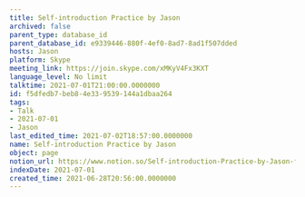 ```yaml
---
title: Self-introduction Practice by Jason
archived: false
parent_type: database_id
parent_database_id: e9339446-880f-4ef0-8ad7-8ad1f507dded
hosts: Jason
platform: Skype
meeting_link: https://join.skype.com/xMKyV4Fx3KXT
language_level: No limit
talktime: 2021-07-01T21:00:00.0000000
id: f5dfedb7-beb8-4e33-9539-144a1dbaa264
tags:
- Talk
- 2021-07-01
- Jason
last_edited_time: 2021-07-02T18:57:00.0000000
name: Self-introduction Practice by Jason
object: page
notion_url: https://www.notion.so/Self-introduction-Practice-by-Jason-f5dfedb7beb84e339539144a1dbaa264
indexDate: 2021-07-01
created_time: 2021-06-28T20:56:00.0000000
---
```








